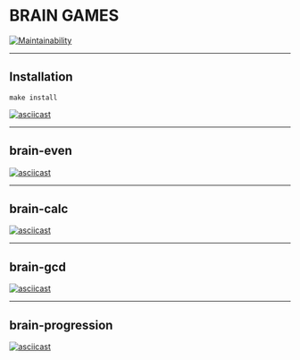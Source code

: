 # BRAIN GAMES

[![Maintainability](https://api.codeclimate.com/v1/badges/bacde5e8e47a04b257d5/maintainability)](https://codeclimate.com/github/Qnt/frontend-project-lvl1-detached/maintainability)

---

## Installation

`make install`

[![asciicast](https://asciinema.org/a/rGS9lxP1lVJ5nMsYmcOAoviIj.svg)](https://asciinema.org/a/rGS9lxP1lVJ5nMsYmcOAoviIj)

---

## brain-even

[![asciicast](https://asciinema.org/a/ez2fD4vMacVyJf4bnuWLVgfA7.svg)](https://asciinema.org/a/ez2fD4vMacVyJf4bnuWLVgfA7)

---

## brain-calc

[![asciicast](https://asciinema.org/a/VeediCZVWbCIp9070WLfGjnCs.svg)](https://asciinema.org/a/VeediCZVWbCIp9070WLfGjnCs)

---

## brain-gcd

[![asciicast](https://asciinema.org/a/Y7Rs03YQPwJbYhdjn51n2Fn2K.svg)](https://asciinema.org/a/Y7Rs03YQPwJbYhdjn51n2Fn2K)

---

## brain-progression

[![asciicast](https://asciinema.org/a/F2ZTqVV9mjyQ7DcjYMnscG2MQ.svg)](https://asciinema.org/a/F2ZTqVV9mjyQ7DcjYMnscG2MQ)
